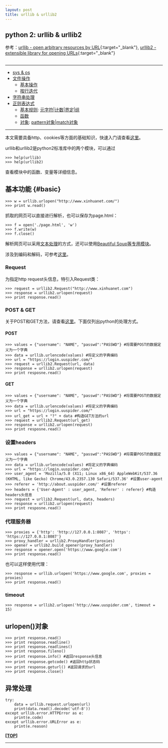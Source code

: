 ```yaml
---
layout: post
title: urllib & urllib2
---
```

## python 2: urllib & urllib2

参考：[urllib - open arbitrary resources by URL][ref1]{:target="_blank"}, [urllib2 - extensible library for opening URLs][ref2]{:target="_blank"}

[ref1]:https://docs.python.org/2/library/urllib.html
[ref2]:https://docs.python.org/2/library/urllib2.html

<h2 id="top"></h2>

***

*   [sys & os](#sys)
*   [文件操作](#io)
    *   [基本操作](#rw)
    *   [按行迭代](#readline)
*   [字符串处理](#string)
*   [正则表达式](#re)
    *   [基本规则](#basic): [元字符](#element)\|[计数](#count)\|[界定](#arrow)\|[组](#group)
    *   [函数](#func)
    *   [对象](#obj): [pattern对象](#pattern)\|[match对象](#match)

***

本文需要具备http、cookies等方面的基础知识，快速入门请查看[这里](http://about.uuspider.com/2015/07/25/curl.html)。

urllib和urllib2是python2标准库中的两个模块，可以通过

    >>> help(urllib)
    >>> help(urllib2)

查看模块中的函数、变量等详细信息。

## 基本功能 {#basic}

    >>> w = urllib.urlopen("http://www.xinhuanet.com/")
    >>> print w.read()

抓取的网页可以直接进行解析，也可以保存为page.html：

    >>> f = open('./page.html', 'w')
    >>> f.write(w)
    >>> f.close()

解析网页可以采用[文本处理](http://about.uuspider.com/2016/04/08/pyre.html)的方式，还可以使用[Beautiful Soup等专用模块](http://about.uuspider.com/2015/08/04/beautifulsoup.html)。

涉及到编码和解码，可参考[这里](http://about.uuspider.com/2015/07/20/decode.html#decode)。

### Request

为指定http request头信息，特引入Request类：

    >>> request = urllib2.Request("http://www.xinhuanet.com")
    >>> response = urllib2.urlopen(request)
    >>> print response.read()

### POST & GET

关于POST和GET方法，请查看[这里](http://about.uuspider.com/2015/07/25/curl.html#form)。下面仅列出python的处理方式。

#### POST

    >>> values = {"username": "NAME", "passwd":"PASSWD"} #将需要POST的数据定义为一个字典
    >>> data = urllib.urlencode(values) #将定义的字典编码
    >>> url = "https://login.uuspider.com/"
    >>> request = urllib2.Request(url, data)
    >>> response = urllib2.urlopen(request)
    >>> print resposne.read()

#### GET

    >>> values = {"username": "NAME", "passwd":"PASSWD"} #将需要POST的数据定义为一个字典
    >>> data = urllib.urlencode(values) #将定义的字典编码
    >>> url = "https://login.uuspider.com/"
    >>> url_get = url + "?" + data #构造GET方法的url
    >>> request = urllib2.Request(url_get)
    >>> response = urllib2.urlopen(request)
    >>> print resposne.read()

### 设置headers

    >>> values = {"username": "NAME", "passwd":"PASSWD"} #将需要POST的数据定义为一个字典
    >>> data = urllib.urlencode(values) #将定义的字典编码
    >>> url = "https://login.uuspider.com/"
    >>> user_agent = 'Mozilla/5.0 (X11; Linux x86_64) AppleWebKit/537.36 (KHTML, like Gecko) Chrome/43.0.2357.130 Safari/537.36' #设置user-agent
    >>> referer = 'http://about.uuspider.com/' #设置referer
    >>> headers = {'User-Agent' : user_agent, 'Referer' : referer} #构造headers头信息
    >>> request = urllib2.Request(url, data, headers)
    >>> response = urllib2.urlopen(request)
    >>> print resposne.read()

### 代理服务器

    >>> proxies = {'http': 'http://127.0.0.1:8087', 'https': 'https://127.0.0.1:8087'}
    >>> proxy_handler = urllib2.ProxyHandler(proxies)
    >>> opener = urllib2.build_opener(proxy_handler)
    >>> response = opener.open('https://www.google.com')
    >>> print response.read()

也可以这样使用代理：

    >>> response = urllib.urlopen('https://www.google.com', proxies = proxies)
    >>> print response.read()

### timeout

    >>> response = urllib2.urlopen('http://www.uuspider.com', timeout = 15)

## urlopen()对象

    >>> print response.read()
    >>> print response.readline()
    >>> print response.readlines()
    >>> print response.fileno()
    >>> print response.info() #返回response头信息
    >>> print response.getcode() #返回http状态码
    >>> print response.geturl() #返回请求的url
    >>> print response.close()

## 异常处理

    try:
        data = urllib.request.urlopen(url)
        print(data.read().decode('utf-8'))
    except urllib.error.HTTPError as e:
        print(e.code)
    except urllib.error.URLError as e:
        print(e.reason)

**[[TOP](#top)]**

***